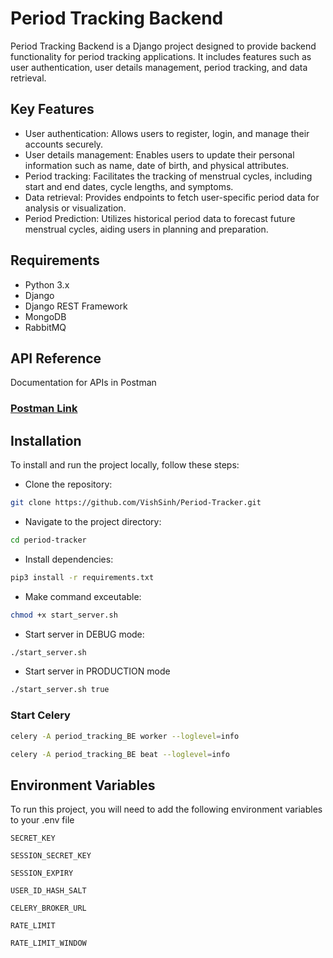 # Period Tracking Backend

Period Tracking Backend is a Django project designed to provide backend functionality for period tracking applications. It includes features such as user authentication, user details management, period tracking, and data retrieval.

## Key Features

- User authentication: Allows users to register, login, and manage their accounts securely.
- User details management: Enables users to update their personal information such as name, date of birth, and physical attributes.
- Period tracking: Facilitates the tracking of menstrual cycles, including start and end dates, cycle lengths, and symptoms.
- Data retrieval: Provides endpoints to fetch user-specific period data for analysis or visualization.
- Period Prediction: Utilizes historical period data to forecast future menstrual cycles, aiding users in planning and preparation.

## Requirements

- Python 3.x
- Django
- Django REST Framework
- MongoDB
- RabbitMQ

## API Reference

Documentation for APIs in Postman

### [Postman Link](https://www.postman.com/joint-operations-engineer-19861059/workspace/period-tracker/collection/29105784-5e45c883-b972-4da9-9c02-42dbe2fe774f?action=share&creator=29105784)

## Installation

To install and run the project locally, follow these steps:

- Clone the repository:

```bash
git clone https://github.com/VishSinh/Period-Tracker.git
```

- Navigate to the project directory:

```bash
cd period-tracker
```

- Install dependencies:

```bash
pip3 install -r requirements.txt
```

- Make command exceutable:

```bash
chmod +x start_server.sh
```

- Start server in DEBUG mode:

```bash
./start_server.sh
```

- Start server in PRODUCTION mode

```bash
./start_server.sh true
```

### Start Celery

```bash
celery -A period_tracking_BE worker --loglevel=info
```

```bash
celery -A period_tracking_BE beat --loglevel=info
```

## Environment Variables

To run this project, you will need to add the following environment variables to your .env file

`SECRET_KEY`

`SESSION_SECRET_KEY`

`SESSION_EXPIRY`

`USER_ID_HASH_SALT`

`CELERY_BROKER_URL`

`RATE_LIMIT`

`RATE_LIMIT_WINDOW`
